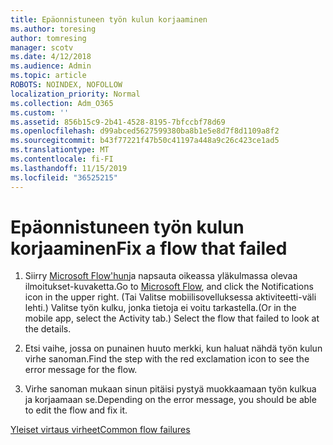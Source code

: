 ```yaml
---
title: Epäonnistuneen työn kulun korjaaminen
ms.author: toresing
author: tomresing
manager: scotv
ms.date: 4/12/2018
ms.audience: Admin
ms.topic: article
ROBOTS: NOINDEX, NOFOLLOW
localization_priority: Normal
ms.collection: Adm_O365
ms.custom: ''
ms.assetid: 856b15c9-2b41-4528-8195-7bfccbf78d69
ms.openlocfilehash: d99abced5627599380ba8b1e5e8d7f8d1109a8f2
ms.sourcegitcommit: b43f77221f47b50c41197a448a9c26c423ce1ad5
ms.translationtype: MT
ms.contentlocale: fi-FI
ms.lasthandoff: 11/15/2019
ms.locfileid: "36525215"
---
```

# <a name="fix-a-flow-that-failed"></a><span data-ttu-id="4596a-102">Epäonnistuneen työn kulun korjaaminen</span><span class="sxs-lookup"><span data-stu-id="4596a-102">Fix a flow that failed</span></span>

1. <span data-ttu-id="4596a-103">Siirry [Microsoft Flow'hun](https://flow.microsoft.com/)ja napsauta oikeassa yläkulmassa olevaa ilmoitukset-kuvaketta.</span><span class="sxs-lookup"><span data-stu-id="4596a-103">Go to [Microsoft Flow](https://flow.microsoft.com/), and click the Notifications icon in the upper right.</span></span> <span data-ttu-id="4596a-104">(Tai Valitse mobiilisovelluksessa aktiviteetti-väli lehti.) Valitse työn kulku, jonka tietoja ei voitu tarkastella.</span><span class="sxs-lookup"><span data-stu-id="4596a-104">(Or in the mobile app, select the Activity tab.) Select the flow that failed to look at the details.</span></span>
    
2. <span data-ttu-id="4596a-105">Etsi vaihe, jossa on punainen huuto merkki, kun haluat nähdä työn kulun virhe sanoman.</span><span class="sxs-lookup"><span data-stu-id="4596a-105">Find the step with the red exclamation icon to see the error message for the flow.</span></span>
    
3. <span data-ttu-id="4596a-106">Virhe sanoman mukaan sinun pitäisi pystyä muokkaamaan työn kulkua ja korjaamaan se.</span><span class="sxs-lookup"><span data-stu-id="4596a-106">Depending on the error message, you should be able to edit the flow and fix it.</span></span> 
    
[<span data-ttu-id="4596a-107">Yleiset virtaus virheet</span><span class="sxs-lookup"><span data-stu-id="4596a-107">Common flow failures</span></span>](https://go.microsoft.com/fwlink/?linkid=872110)
  

